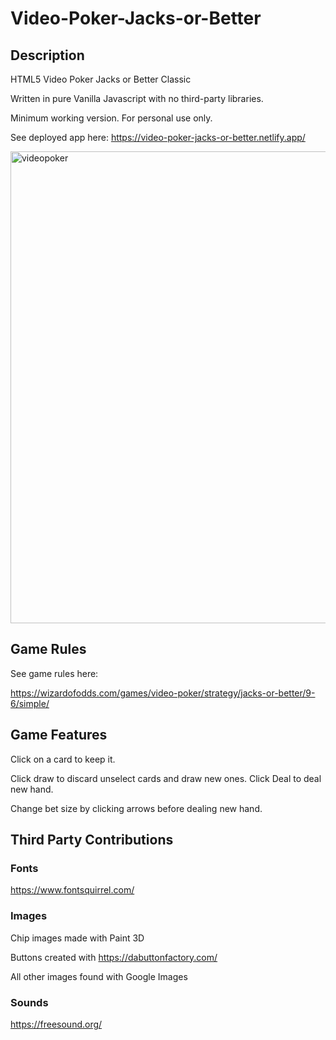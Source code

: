 # Video-Poker-Jacks-or-Better
## Description

HTML5 Video Poker Jacks or Better Classic

Written in pure Vanilla Javascript with no third-party libraries.  

Minimum working version. For personal use only.

See deployed app here: https://video-poker-jacks-or-better.netlify.app/

<img width="755" alt="videopoker" src="https://user-images.githubusercontent.com/39435918/53035197-7eb43e80-343a-11e9-8fab-5ea8e757370d.PNG">

## Game Rules

See game rules here:

https://wizardofodds.com/games/video-poker/strategy/jacks-or-better/9-6/simple/

## Game Features

Click on a card to keep it.

Click draw to discard unselect cards and draw new ones. Click Deal to deal new hand.

Change bet size by clicking arrows before dealing new hand.

## Third Party Contributions

### Fonts
https://www.fontsquirrel.com/

### Images
Chip images made with Paint 3D

Buttons created with https://dabuttonfactory.com/

All other images found with Google Images

### Sounds

https://freesound.org/
